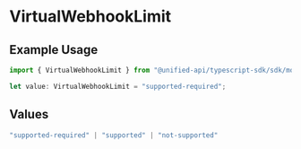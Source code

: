 # VirtualWebhookLimit

## Example Usage

```typescript
import { VirtualWebhookLimit } from "@unified-api/typescript-sdk/sdk/models/shared";

let value: VirtualWebhookLimit = "supported-required";
```

## Values

```typescript
"supported-required" | "supported" | "not-supported"
```
